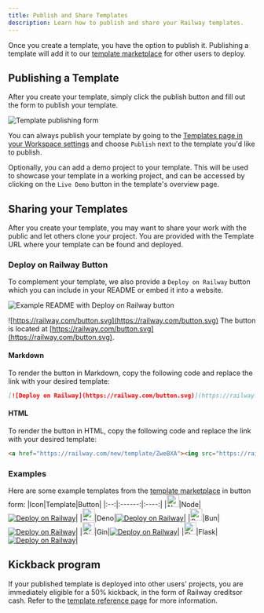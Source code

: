 ```yaml
---
title: Publish and Share Templates
description: Learn how to publish and share your Railway templates.
---
```


Once you create a template, you have the option to publish it. Publishing a template will add it to our <a href="https://railway.com/templates" target="_blank">template marketplace</a> for other users to deploy.

## Publishing a Template

After you create your template, simply click the publish button and fill out the form to publish your template.

<Image src="https://res.cloudinary.com/railway/image/upload/v1753243835/docs/reference/templates/mockup-1753242978376_skjt7w.png"
  alt="Template publishing form"
  layout="intrinsic"
  width={2004}
  height={3834}
  quality={80}
/>

You can always publish your template by going to the <a href="https://railway.com/workspace/templates" target="_blank">Templates page in your Workspace settings</a> and choose `Publish` next to the template you'd like to publish.

Optionally, you can add a demo project to your template. This will be used to showcase your template in a working project, and can be accessed by clicking on the `Live Demo` button in the template's overview page.

## Sharing your Templates

After you create your template, you may want to share your work with the public and let others clone your project. You are provided with the Template URL where your template can be found and deployed.

### Deploy on Railway Button 

To complement your template, we also provide a `Deploy on Railway` button which you can include in your README or embed it into a website.

<Image src="https://res.cloudinary.com/railway/image/upload/v1676438967/docs/deploy-on-railway-readme_iwcjjw.png" width={714} height={467} alt="Example README with Deploy on Railway button" />

![https://railway.com/button.svg](https://railway.com/button.svg)
The button is located at [https://railway.com/button.svg](https://railway.com/button.svg).

#### Markdown
To render the button in Markdown, copy the following code and replace the link with your desired template:
```md
[![Deploy on Railway](https://railway.com/button.svg)](https://railway.com/new/template/ZweBXA)
```

#### HTML
To render the button in HTML, copy the following code and replace the link with your desired template:
```html
<a href="https://railway.com/new/template/ZweBXA"><img src="https://railway.com/button.svg" alt="Deploy on Railway" /></a>
```

### Examples

Here are some example templates from the <a href="https://railway.com/templates" target="_blank">template marketplace</a> in button form:
|Icon|Template|Button|
|:--:|:------:|:----:|
|<img src="https://devicons.railway.com/i/nodejs.svg" alt="Node" width="25" height="25" />|Node|[![Deploy on Railway](https://railway.com/button.svg)](https://railway.com/new/template/ZweBXA)|
|<img src="https://devicons.railway.com/i/deno.svg" alt="Deno" width="25" height="25" />|Deno|[![Deploy on Railway](https://railway.com/button.svg)](https://railway.com/new/template/LsaSsU)|
|<img src="https://devicons.railway.com/i/bun.svg" alt="Bun" width="25" height="25" />|Bun|[![Deploy on Railway](https://railway.com/button.svg)](https://railway.com/new/template/gxxk5g)|
|<img src="https://devicons.railway.com/i/go.svg" alt="Gin" width="25" height="25" />|Gin|[![Deploy on Railway](https://railway.com/button.svg)](https://railway.com/new/template/dTvvSf)|
|<img src="https://devicons.railway.com/i/flask-dark.svg" alt="Flask" width="25" height="25" />|Flask|[![Deploy on Railway](https://railway.com/button.svg)](https://railway.com/new/template/zUcpux)|


## Kickback program

If your published template is deployed into other users' projects, you are immediately eligible for a 50% kickback, in the form of Railway creditsor cash. Refer to the [template reference page](/reference/templates#kickback-program) for more information.